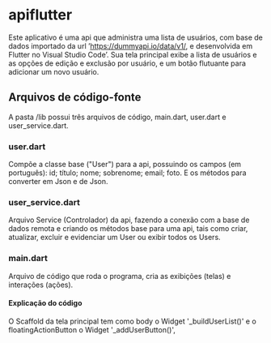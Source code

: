 # apiflutter

Este aplicativo é uma api que administra uma lista de usuários, com base de dados importado da url ’https://dummyapi.io/data/v1/, e desenvolvida em Flutter no Visual Studio Code’. Sua tela principal exibe a lista de usuários e as opções de edição e exclusão por usuário, e um botão flutuante para adicionar um novo usuário.

## Arquivos de código-fonte

A pasta /lib possui três arquivos de código, main.dart, user.dart e user_service.dart.

### user.dart

Compõe a classe base ("User") para a api, possuindo os campos (em português): id; título; nome; sobrenome; email; foto. E os métodos para converter em Json e de Json.

### user_service.dart

Arquivo Service (Controlador) da api, fazendo a conexão com a base de dados remota e criando os métodos base para uma api, tais como criar, atualizar, excluir e evidenciar um User ou exibir todos os Users.

### main.dart

Arquivo de código que roda o programa, cria as exibições (telas) e interações (ações).

#### Explicação do código

O Scaffold da tela principal tem como body o Widget '_buildUserList()' e o floatingActionButton o Widget '_addUserButton()',
